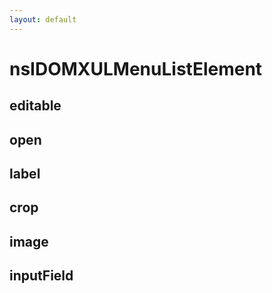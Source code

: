 ```yaml
---
layout: default
---
```


# nsIDOMXULMenuListElement #

## editable ##

## open ##

## label ##

## crop ##

## image ##

## inputField ##
